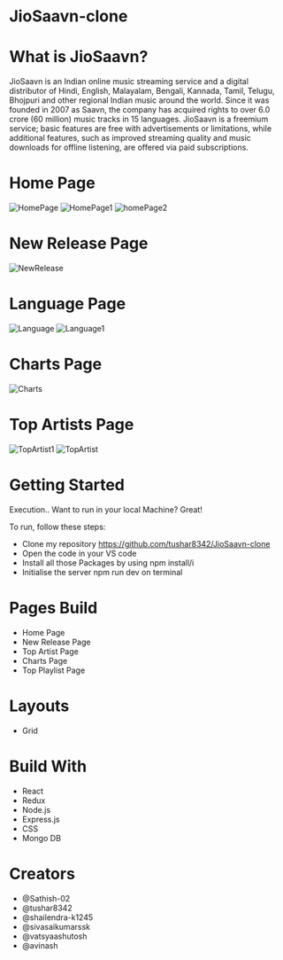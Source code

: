 # JioSaavn-clone

# What is JioSaavn?
JioSaavn is an Indian online music streaming service and a digital distributor of Hindi, English, Malayalam, Bengali, Kannada, Tamil, Telugu, Bhojpuri and other regional Indian music around the world. Since it was founded in 2007 as Saavn, the company has acquired rights to over 6.0 crore (60 million) music tracks in 15 languages. JioSaavn is a freemium service; basic features are free with advertisements or limitations, while additional features, such as improved streaming quality and music downloads for offline listening, are offered via paid subscriptions.

# Home Page

![HomePage](https://user-images.githubusercontent.com/95916859/161554527-eec9c355-516d-440f-964d-195cd42b6ff7.png)
![HomePage1](https://user-images.githubusercontent.com/95916859/161554534-ea9604ea-fab2-4ac9-a31b-270d99ef03d4.png)
![homePage2](https://user-images.githubusercontent.com/95916859/161554537-612fa247-c5b3-4b84-9193-4e69f2767945.png)


# New Release Page
![NewRelease](https://user-images.githubusercontent.com/95916859/161554609-6a1a6091-a351-4021-a2ee-8ef8cd6727b1.png)

# Language Page
![Language](https://user-images.githubusercontent.com/95916859/161554687-5bd82d0d-3670-4e3e-ba0a-75d03c371536.png)
![Language1](https://user-images.githubusercontent.com/95916859/161554692-e9b01df7-7eca-4d02-8e4e-dc654384e59a.png)


# Charts Page
![Charts](https://user-images.githubusercontent.com/95916859/161554746-ceb22611-6b8b-41e0-ba38-7557d42e7359.png)

# Top Artists Page
![TopArtist1](https://user-images.githubusercontent.com/95916859/161554799-2514a51f-cb74-4058-a58e-ca7d596297a3.png)
![TopArtist](https://user-images.githubusercontent.com/95916859/161554791-7b8ad2c9-f231-46df-afbb-f161a590079d.png)

# Getting Started
Execution..
Want to run in your local Machine? Great!

To run, follow these steps:

- Clone my repository https://github.com/tushar8342/JioSaavn-clone
- Open the code in your VS code
- Install all those Packages by using npm install/i
- Initialise the server npm run dev on terminal

# Pages Build
- Home Page
- New Release Page
- Top Artist Page
- Charts Page
- Top Playlist Page

# Layouts
- Grid

# Build With
- React
- Redux
- Node.js
- Express.js
- CSS
- Mongo DB

# Creators
- @Sathish-02
- @tushar8342
- @shailendra-k1245
- @sivasaikumarssk
- @vatsyaashutosh
- @avinash

